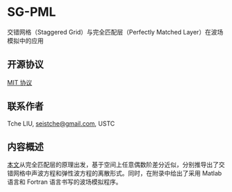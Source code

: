 # SG-PML

交错网格（Staggered Grid）与完全匹配层（Perfectly Matched Layer）在波场模拟中的应用

## 开源协议

[MIT 协议](http://tchel.mit-license.org)

## 联系作者

Tche LIU, <seistche@gmail.com>, USTC

## 内容概述

[本文](./SG-PML.pdf)从完全匹配层的原理出发，基于空间上任意偶数阶差分近似，分别推导出了交错网格中声波方程和弹性波方程的离散形式。同时，在附录中给出了采用 Matlab 语言和 Fortran 语言书写的波场模拟程序。


